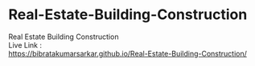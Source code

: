 # Real-Estate-Building-Construction
Real Estate Building Construction
<br>
Live Link :
<br>
https://bibratakumarsarkar.github.io/Real-Estate-Building-Construction/

